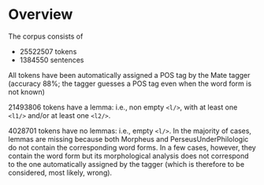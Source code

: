 # Overview

The corpus consists of 
* 25522507 tokens
* 1384550 sentences

All tokens have been automatically assigned a POS tag by the Mate tagger (accuracy 88%; the tagger guesses a POS tag even when the word form is not known)

21493806 tokens have a lemma: i.e., non empty ```<l/>```, with at least one ```<l1/>``` and/or at least one ```<l2/>```.

4028701 tokens have no lemmas: i.e., empty ```<l/>```. In the majority of cases, lemmas are missing because both Morpheus and PerseusUnderPhilologic do not contain the corresponding word forms. In a few cases, however, they contain the word form but its morphological analysis does not correspond to the one automatically assigned by the tagger (which is therefore to be considered, most likely, wrong).
